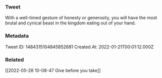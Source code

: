 ### Tweet
With a well-timed gesture of honesty or generosity, you will have the most brutal and cynical beast in the kingdom eating out of your hand.

### Metadata
Tweet ID: 1484315104845852681
Created At: 2022-01-21T00:01:12.000Z

### Related
[[2022-05-28 10-08-47 Give before you take]]

